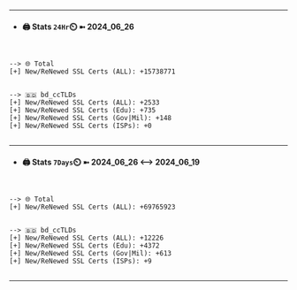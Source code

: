 

---
- #### 🖨️ **Stats** `24Hr`⏲️ ➼ 2024_06_26
```console


--> 🌐 Total
[+] New/ReNewed SSL Certs (ALL): +15738771


--> 🇧🇩 bd_ccTLDs
[+] New/ReNewed SSL Certs (ALL): +2533
[+] New/ReNewed SSL Certs (Edu): +735
[+] New/ReNewed SSL Certs (Gov|Mil): +148
[+] New/ReNewed SSL Certs (ISPs): +0


```

---
- #### 🖨️ **Stats** `7Days`⏲️ ➼ 2024_06_26 <--> 2024_06_19
```console


--> 🌐 Total
[+] New/ReNewed SSL Certs (ALL): +69765923


--> 🇧🇩 bd_ccTLDs
[+] New/ReNewed SSL Certs (ALL): +12226
[+] New/ReNewed SSL Certs (Edu): +4372
[+] New/ReNewed SSL Certs (Gov|Mil): +613
[+] New/ReNewed SSL Certs (ISPs): +9


```

---

